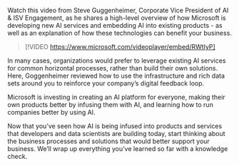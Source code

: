 Watch this video from Steve Guggenheimer, Corporate Vice President of AI & ISV Engagement, as he shares a high-level overview of how Microsoft is developing new AI services and embedding AI into existing products - as well as an explanation of how these technologies can benefit your business.

> [!VIDEO https://www.microsoft.com/videoplayer/embed/RWtIyP]

In many cases, organizations would prefer to leverage existing AI services for common horizontal processes, rather than build their own solutions. Here, Goggenheimer reviewed how to use the infrastructure and rich data sets around you to reinforce your company’s digital feedback loop.

Microsoft is investing in creating an AI platform for everyone, making their own products better by infusing them with AI, and learning how to run companies better by using AI.

Now that you’ve seen how AI is being infused into products and services that developers and data scientists are building today, start thinking about the business processes and solutions that would better support your business. We’ll wrap up everything you’ve learned so far with a knowledge check.